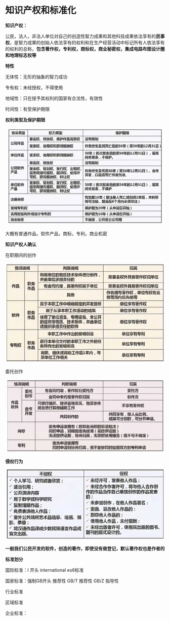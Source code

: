 

# 知识产权和标准化

 

**知识产权：**

公民，法人，非法人单位对自己的创造性智力成果和其他科技成果依法享有的**民事权**，是智力成果的创始人依法享有的权利和在生产经营活动中标记所有人依法享有的权利的总称，**包含著作权，专利权，商标权，商业秘密权，集成电路布图设计圈和地理标志权等**



**特性**

无体性：无形的抽象的智力成功

专有权：未经授权，不得使用

地域性：只在授予其权利的国家有合法性，有效性

时间性：有受保护期限



**权利类型及保护期限**

![image-20210504214624723](imgs/21-05-04-2/image-20210504214624723.png)

大概有普通作品，软件产品，商标，专利，商业机密

**知识产权人确认**

在职期间的创作

![image-20210504214838825](imgs/21-05-04-2/image-20210504214838825.png)

委托创作

![image-20210504214912685](imgs/21-05-04-2/image-20210504214912685.png)

**侵权行为**

![image-20210504214942630](imgs/21-05-04-2/image-20210504214942630.png)

 **一般我们公民开发的软件，创造的著作，即使没有做登记，默认著作权也是作者的**



**标准划分**

国际标准：I 开头 international  es6标准

国家标准：强制GB开头 推荐性 GB/T 推荐性 GB/Z 指导性

行业标准

区域标准

企业标准：
